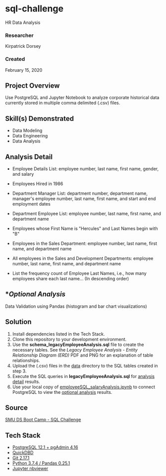 # sql-challenge
HR Data Analysis

### Researcher
Kirpatrick Dorsey

### Created
February 15, 2020

## Project Overview
Use PostgreSQL and Jupyter Notebook to analyze corporate historical data currently stored in multiple comma delimited (.csv) files.

## Skill(s) Demonstrated
- Data Modeling
- Data Engineering
- Data Analysis

## Analysis Detail
- Employee Details List:  employee number, last name, first name, gender, and salary

- Employees Hired in 1986

- Department Manager List:  department number, department name, manager's employee number, last name, first name, and start and end employment dates

- Department Employee List:  employee number, last name, first name, and department name

- Employees whose First Name is "Hercules" and Last Names begin with "B"

- Employees in the Sales Department:  employee number, last name, first name, and department name

- All employees in the Sales and Development Departments:  employee number, last name, first name, and department name

- List the frequency count of Employee Last Names, i.e., how many employees share each last name... (In descending order)

## **Optional Analysis*
Data Validation using Pandas (histogram and bar chart visualizations)

## Solution
1. Install dependencies listed in the Tech Stack.
2. Clone this repository to your development environment.
3. Use the **schema_legacyEmployeeAnalysis.sql** file to create the necessary tables.  See the *Legacy Employee Analysis - Entity Relationship Diagram (ERD)* PDF and PNG for an explanation of table relationships.
4. Upload the (.csv) files in the [data](https://github.com/kirpatrick/sql-challenge/tree/master/EmployeeSQL/data) directory to the SQL tables created in step 3.
5. Execute the SQL queries in **legacyEmployeeAnalysis.sql** for [analysis detail](#Analysis-Detail) results.
6. Use your local copy of [employeeSQL_salaryAnalysis.ipynb](https://nbviewer.jupyter.org/github/kirpatrick/sql-challenge/blob/master/EmployeeSQL/employeeSQL_salaryAnalysis.ipynb) to connect PostgreSQL to view the [optional analysis](#Optional-Analysis) results.

## Source
[SMU DS Boot Camp - SQL Challenge](https://smu.bootcampcontent.com/SMU-Coding-Bootcamp/SMU-DAL-DATA-PT-11-2019-U-C/tree/master/02-Homework/09-SQL/Instructions)

## Tech Stack
- [PostgreSQL 12.1 + pgAdmin 4.16](https://www.postgresql.org/)
- [QuickDBD](https://app.quickdatabasediagrams.com/#/)
- [Git 2.17.1](https://git-scm.com/downloads)
- [Python 3.7.4 / Pandas 0.25.1](https://www.anaconda.com/distribution/)
- [Jupyter nbviewer](https://nbviewer.jupyter.org/)
